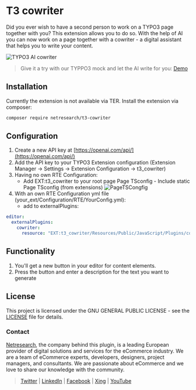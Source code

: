 # T3 cowriter

Did you ever wish to have a second person to work on a TYPO3 page together with you? This extension allows you to do so. With the help of AI you can now work on a page together with a cowriter - a digital assistant that helps you to write your content.

![TYPO3 AI cowriter](Documentation/Images/t3-cowriter.gif)
> Give it a try with our TYPPO3 mock and let the AI write for you: [Demo](https://t3ai.surge.sh/)

## Installation

Currently the extension is not available via TER.
Install the extension via composer:

```bash
composer require netresearch/t3-cowriter
```

## Configuration

1. Create a new API key at [https://openai.com/api/](https://openai.com/api/)
2. Add the API key to your TYPO3 Extension configuration (Extension Manager -> Settings -> Extension Configuration -> t3_cowriter)
3. Having no own RTE Configuration:
    * Add EXT:t3_cowriter to your root page Page TSconfig -
     Include static Page TSconfig (from extensions)
   ![PageTSCongfig](Documentation/Images/pagetsconfig.png)
4. With an own RTE Configuration yml file (your_ext/Configuration/RTE/YourConfig.yml):
    * add to externalPlugins:
```yml
editor:
  externalPlugins:
    cowriter:
      resource: "EXT:t3_cowriter/Resources/Public/JavaScript/Plugins/cowriter/"

```
   

## Functionality

1. You'll get a new button in your editor for content elements.
2. Press the button and enter a description for the text you want to generate

## License

This project is licensed under the GNU GENERAL PUBLIC LICENSE - see the [LICENSE](LICENSE) file for details.

### Contact

[Netresearch](https://www.netresearch.de/), the company behind this plugin, is a leading European provider of digital solutions and services for the eCommerce industry. We are a team of eCommerce experts, developers, designers, project managers, and consultants. We are passionate about eCommerce and we love to share our knowledge with the community.

> [Twitter](https://twitter.com/netresearch) | [LinkedIn](https://www.linkedin.com/company/netresearch/) | [Facebook](https://www.facebook.com/netresearch/) | [Xing](https://www.xing.com/companies/netresearchdttgmbh) | [YouTube](https://www.youtube.com/@netresearch)

